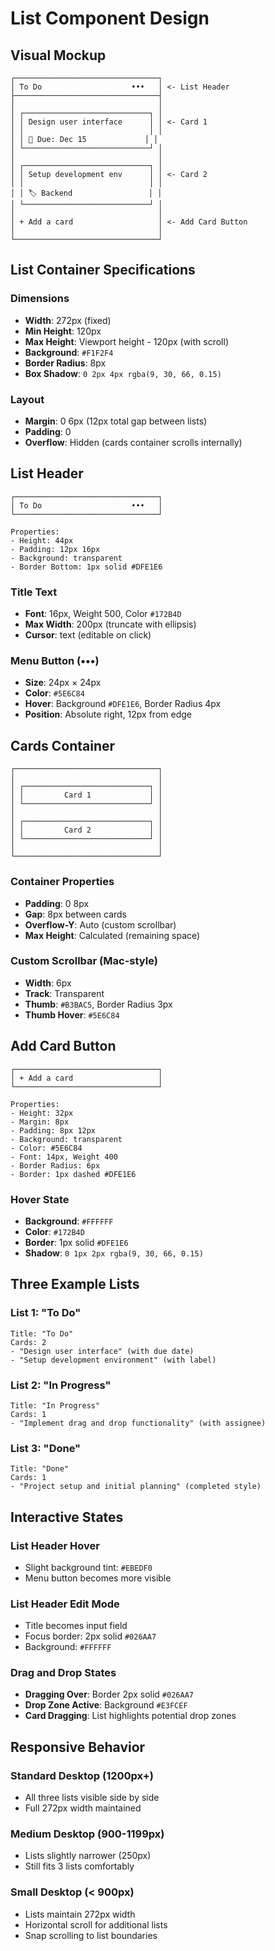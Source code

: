 # List Component Design

## Visual Mockup

```
┌────────────────────────────────┐
│ To Do                    •••   │ <- List Header
├────────────────────────────────┤
│                                │
│ ┌────────────────────────────┐ │
│ │ Design user interface      │ │ <- Card 1
│ │                            │ │
│ │ 📅 Due: Dec 15             │ │
│ └────────────────────────────┘ │
│                                │
│ ┌────────────────────────────┐ │
│ │ Setup development env      │ │ <- Card 2
│ │                            │ │
│ │ 🏷️ Backend                 │ │
│ └────────────────────────────┘ │
│                                │
│ + Add a card                   │ <- Add Card Button
│                                │
└────────────────────────────────┘
```

## List Container Specifications

### Dimensions
- **Width**: 272px (fixed)
- **Min Height**: 120px
- **Max Height**: Viewport height - 120px (with scroll)
- **Background**: `#F1F2F4`
- **Border Radius**: 8px
- **Box Shadow**: `0 2px 4px rgba(9, 30, 66, 0.15)`

### Layout
- **Margin**: 0 6px (12px total gap between lists)
- **Padding**: 0
- **Overflow**: Hidden (cards container scrolls internally)

## List Header

```
┌────────────────────────────────┐
│ To Do                    •••   │
└────────────────────────────────┘

Properties:
- Height: 44px
- Padding: 12px 16px
- Background: transparent
- Border Bottom: 1px solid #DFE1E6
```

### Title Text
- **Font**: 16px, Weight 500, Color `#172B4D`
- **Max Width**: 200px (truncate with ellipsis)
- **Cursor**: text (editable on click)

### Menu Button (•••)
- **Size**: 24px × 24px
- **Color**: `#5E6C84`
- **Hover**: Background `#DFE1E6`, Border Radius 4px
- **Position**: Absolute right, 12px from edge

## Cards Container

```
┌────────────────────────────────┐
│                                │
│ ┌────────────────────────────┐ │
│ │         Card 1             │ │
│ └────────────────────────────┘ │
│                                │
│ ┌────────────────────────────┐ │
│ │         Card 2             │ │
│ └────────────────────────────┘ │
│                                │
└────────────────────────────────┘
```

### Container Properties
- **Padding**: 0 8px
- **Gap**: 8px between cards
- **Overflow-Y**: Auto (custom scrollbar)
- **Max Height**: Calculated (remaining space)

### Custom Scrollbar (Mac-style)
- **Width**: 6px
- **Track**: Transparent
- **Thumb**: `#B3BAC5`, Border Radius 3px
- **Thumb Hover**: `#5E6C84`

## Add Card Button

```
┌────────────────────────────────┐
│ + Add a card                   │
└────────────────────────────────┘

Properties:
- Height: 32px
- Margin: 8px
- Padding: 8px 12px
- Background: transparent
- Color: #5E6C84
- Font: 14px, Weight 400
- Border Radius: 6px
- Border: 1px dashed #DFE1E6
```

### Hover State
- **Background**: `#FFFFFF`
- **Color**: `#172B4D`
- **Border**: 1px solid `#DFE1E6`
- **Shadow**: `0 1px 2px rgba(9, 30, 66, 0.15)`

## Three Example Lists

### List 1: "To Do"
```
Title: "To Do"
Cards: 2
- "Design user interface" (with due date)
- "Setup development environment" (with label)
```

### List 2: "In Progress"
```
Title: "In Progress"  
Cards: 1
- "Implement drag and drop functionality" (with assignee)
```

### List 3: "Done"
```
Title: "Done"
Cards: 1
- "Project setup and initial planning" (completed style)
```

## Interactive States

### List Header Hover
- Slight background tint: `#EBEDF0`
- Menu button becomes more visible

### List Header Edit Mode
- Title becomes input field
- Focus border: 2px solid `#026AA7`
- Background: `#FFFFFF`

### Drag and Drop States
- **Dragging Over**: Border 2px solid `#026AA7`
- **Drop Zone Active**: Background `#E3FCEF`
- **Card Dragging**: List highlights potential drop zones

## Responsive Behavior

### Standard Desktop (1200px+)
- All three lists visible side by side
- Full 272px width maintained

### Medium Desktop (900-1199px)
- Lists slightly narrower (250px)
- Still fits 3 lists comfortably

### Small Desktop (< 900px)
- Lists maintain 272px width
- Horizontal scroll for additional lists
- Snap scrolling to list boundaries